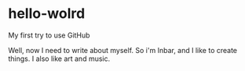 # hello-wolrd
My first try to use GitHub


Well, now I need to write about myself. So i'm Inbar, and I like to create things.
I also like art and music.
